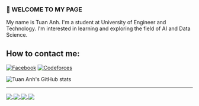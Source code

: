 ### 👋 WELCOME TO MY PAGE
My name is Tuan Anh. I'm a student at University of Engineer and Technology. I'm interested in learning and exploring the field of AI and Data Science. 
## How to contact me:
[![Facebook](https://img.shields.io/badge/Facebook-%231877F2.svg?logo=Facebook&logoColor=white)](https://www.facebook.com/dainn98/) 
[![Codeforces](https://img.shields.io/badge/Codeforce-%231877F2.svg?logo=Codeforce&logoColor=white)](https://codeforces.com/profile/dainn98)

![Tuan Anh's GitHub stats](https://github-readme-stats.vercel.app/api?username=dainn98&hide=contribs,prs,issues&theme=radical)

---

<a href="https://github.com/Dainn98/FloppyBird">
  <!-- Change the `github-readme-stats.anuraghazra1.vercel.app` to `github-readme-stats.vercel.app`  -->
  <img align="center" src="https://github-readme-stats.anuraghazra1.vercel.app/api/pin/?username=Dainn98&repo=FLoppyBird&theme=radical" />
</a>  

<a href="https://github.com/Dainn98/PracticeGit">
  <!-- Change the `github-readme-stats.anuraghazra1.vercel.app` to `github-readme-stats.vercel.app`  -->
  <img align="center" src="https://github-readme-stats.anuraghazra1.vercel.app/api/pin/?username=Dainn98&repo=PracticeGit&theme=merko" />
</a>
<a href="https://github.com/Dainn98/HangMan">
  <!-- Change the `github-readme-stats.anuraghazra1.vercel.app` to `github-readme-stats.vercel.app`  -->
  <img align="center" src="https://github-readme-stats.anuraghazra1.vercel.app/api/pin/?username=Dainn98&repo=HangMan&theme=merko" />
</a>  
<a href="https://github.com/Dainn98/Simple_XO">
  <!-- Change the `github-readme-stats.anuraghazra1.vercel.app` to `github-readme-stats.vercel.app`  -->
  <img align="center" src="https://github-readme-stats.anuraghazra1.vercel.app/api/pin/?username=Dainn98&repo=Simple_XO&theme=radical" />
</a>  
